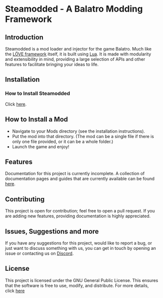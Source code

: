 # Steamodded - A Balatro Modding Framework

## Introduction

Steamodded is a mod loader and injector for the game Balatro. Much like the [LÖVE framework](https://love2d.org/wiki/Main_Page) itself, it is built using [Lua](https://www.lua.org/). It is made with modularity and extensibility in mind, providing a large selection of APIs and other features to facilitate bringing your ideas to life.

## Installation

### How to Install Steamodded

Click [here](https://github.com/Steamopollys/Steamodded/wiki).

## How to Install a Mod

- Navigate to your Mods directory (see the installation instructions).
- Put the mod into that directory. (The mod can be a single file if there is only one file provided, or it can be a whole folder.)
- Launch the game and enjoy!

## Features

Documentation for this project is currently incomplete. A collection of documentation pages and guides that are currently available can be found [here](https://github.com/Steamopollys/Steamodded/wiki).

## Contributing

This project is open for contribution; feel free to open a pull request. If you are adding new features, providing documentation is highly appreciated. 

## Issues, Suggestions and more

If you have any suggestions for this project, would like to report a bug, or just want to discuss something with us, you can get in touch by opening an issue or contacting us on [Discord](https://discord.gg/kU8cqCqwy3).

## License

This project is licensed under the GNU General Public License. This ensures that the software is free to use, modify, and distribute. For more details, click [here](https://github.com/Steamopollys/Steamodded/actions?tab=GPL-3.0-1-ov-file)
